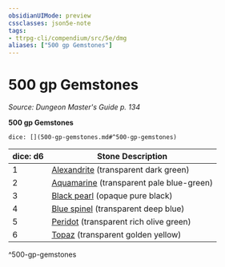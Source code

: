 ```yaml
---
obsidianUIMode: preview
cssclasses: json5e-note
tags:
- ttrpg-cli/compendium/src/5e/dmg
aliases: ["500 gp Gemstones"]
---
```

# 500 gp Gemstones
*Source: Dungeon Master's Guide p. 134* 

**500 gp Gemstones**

`dice: [](500-gp-gemstones.md#^500-gp-gemstones)`

| dice: d6 | Stone Description |
|----------|-------------------|
| 1 | [Alexandrite](Misc%20Files/CLI/compendium/items/alexandrite-xdmg.md) (transparent dark green) |
| 2 | [Aquamarine](Misc%20Files/CLI/compendium/items/aquamarine-xdmg.md) (transparent pale blue-green) |
| 3 | [Black pearl](Misc%20Files/CLI/compendium/items/black-pearl-xdmg.md) (opaque pure black) |
| 4 | [Blue spinel](Misc%20Files/CLI/compendium/items/blue-spinel-xdmg.md) (transparent deep blue) |
| 5 | [Peridot](Misc%20Files/CLI/compendium/items/peridot-xdmg.md) (transparent rich olive green) |
| 6 | [Topaz](Misc%20Files/CLI/compendium/items/topaz-xdmg.md) (transparent golden yellow) |
^500-gp-gemstones